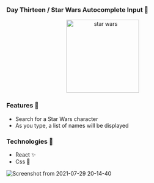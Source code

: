 ### Day Thirteen / Star Wars Autocomplete Input 🌌

<p  align="center">
<img  src="https://media.giphy.com/media/K9yzeKyvvva9i/giphy.gif"  height="190" alt="star wars">
</p>

### Features 👾 
* Search for a Star Wars character
* As you type, a list of names will be displayed

### Technologies :mag_right:
* React :sparkles:
* Css :nail_care:


![Screenshot from 2021-07-29 20-14-40](https://user-images.githubusercontent.com/56081906/128100125-e5c20c28-45e2-4d5b-8e3c-7ccdd30fbccf.png)
